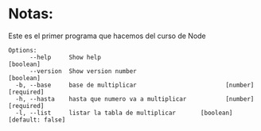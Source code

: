 # Notas:
Este es el primer programa que hacemos del curso de Node
```
Options:
      --help     Show help                                             [boolean]
      --version  Show version number                                   [boolean]
  -b, --base     base de multiplicar                         [number] [required]
  -h, --hasta    hasta que numero va a multiplicar           [number] [required]
  -l, --list     listar la tabla de multiplicar       [boolean] [default: false]
  ```